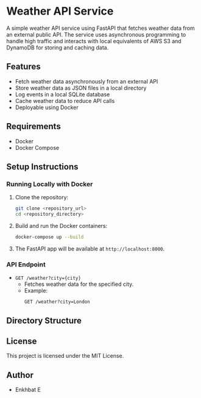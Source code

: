 # Weather API Service

A simple weather API service using FastAPI that fetches weather data from an external public API. The service uses asynchronous programming to handle high traffic and interacts with local equivalents of AWS S3 and DynamoDB for storing and caching data.

## Features

- Fetch weather data asynchronously from an external API
- Store weather data as JSON files in a local directory
- Log events in a local SQLite database
- Cache weather data to reduce API calls
- Deployable using Docker

## Requirements

- Docker
- Docker Compose

## Setup Instructions

### Running Locally with Docker

1. Clone the repository:
    ```sh
    git clone <repository_url>
    cd <repository_directory>
    ```

2. Build and run the Docker containers:
    ```sh
    docker-compose up --build
    ```

3. The FastAPI app will be available at `http://localhost:8000`.

### API Endpoint

- `GET /weather?city={city}`
    - Fetches weather data for the specified city.
    - Example:
        ```
        GET /weather?city=London
        ```

## Directory Structure

## License

This project is licensed under the MIT License.

## Author
- Enkhbat E
